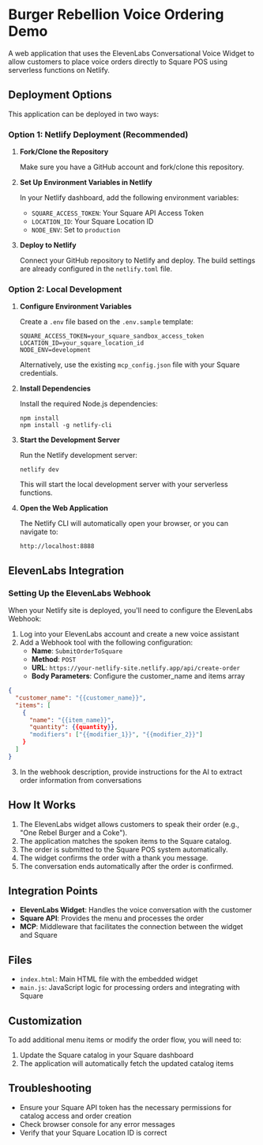 # Burger Rebellion Voice Ordering Demo

A web application that uses the ElevenLabs Conversational Voice Widget to allow customers to place voice orders directly to Square POS using serverless functions on Netlify.

## Deployment Options

This application can be deployed in two ways:

### Option 1: Netlify Deployment (Recommended)

1. **Fork/Clone the Repository**
   
   Make sure you have a GitHub account and fork/clone this repository.

2. **Set Up Environment Variables in Netlify**

   In your Netlify dashboard, add the following environment variables:
   - `SQUARE_ACCESS_TOKEN`: Your Square API Access Token
   - `LOCATION_ID`: Your Square Location ID
   - `NODE_ENV`: Set to `production`

3. **Deploy to Netlify**

   Connect your GitHub repository to Netlify and deploy. The build settings are already configured in the `netlify.toml` file.

### Option 2: Local Development

1. **Configure Environment Variables**
   
   Create a `.env` file based on the `.env.sample` template:
   ```
   SQUARE_ACCESS_TOKEN=your_square_sandbox_access_token
   LOCATION_ID=your_square_location_id
   NODE_ENV=development
   ```

   Alternatively, use the existing `mcp_config.json` file with your Square credentials.

2. **Install Dependencies**
   
   Install the required Node.js dependencies:

   ```
   npm install
   npm install -g netlify-cli
   ```

3. **Start the Development Server**
   
   Run the Netlify development server:

   ```
   netlify dev
   ```

   This will start the local development server with your serverless functions.

4. **Open the Web Application**
   
   The Netlify CLI will automatically open your browser, or you can navigate to:
   
   ```
   http://localhost:8888
   ```

## ElevenLabs Integration

### Setting Up the ElevenLabs Webhook

When your Netlify site is deployed, you'll need to configure the ElevenLabs Webhook:

1. Log into your ElevenLabs account and create a new voice assistant
2. Add a Webhook tool with the following configuration:
   - **Name**: `SubmitOrderToSquare`
   - **Method**: `POST`
   - **URL**: `https://your-netlify-site.netlify.app/api/create-order`
   - **Body Parameters**: Configure the customer_name and items array

```json
{
  "customer_name": "{{customer_name}}",
  "items": [
    {
      "name": "{{item_name}}",
      "quantity": {{quantity}},
      "modifiers": ["{{modifier_1}}", "{{modifier_2}}"]
    }
  ]
}
```

3. In the webhook description, provide instructions for the AI to extract order information from conversations

## How It Works

1. The ElevenLabs widget allows customers to speak their order (e.g., "One Rebel Burger and a Coke").
2. The application matches the spoken items to the Square catalog.
3. The order is submitted to the Square POS system automatically.
4. The widget confirms the order with a thank you message.
5. The conversation ends automatically after the order is confirmed.

## Integration Points

- **ElevenLabs Widget**: Handles the voice conversation with the customer
- **Square API**: Provides the menu and processes the order
- **MCP**: Middleware that facilitates the connection between the widget and Square

## Files

- `index.html`: Main HTML file with the embedded widget
- `main.js`: JavaScript logic for processing orders and integrating with Square


## Customization

To add additional menu items or modify the order flow, you will need to:

1. Update the Square catalog in your Square dashboard
2. The application will automatically fetch the updated catalog items

## Troubleshooting

- Ensure your Square API token has the necessary permissions for catalog access and order creation
- Check browser console for any error messages
- Verify that your Square Location ID is correct
